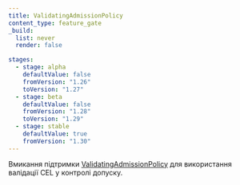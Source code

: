 ```yaml
---
title: ValidatingAdmissionPolicy
content_type: feature_gate
_build:
  list: never
  render: false

stages:
  - stage: alpha 
    defaultValue: false
    fromVersion: "1.26"
    toVersion: "1.27"
  - stage: beta
    defaultValue: false
    fromVersion: "1.28"
    toVersion: "1.29"
  - stage: stable
    defaultValue: true
    fromVersion: "1.30"
---
```

Вмикання підтримки [ValidatingAdmissionPolicy](/uk/docs/reference/access-authn-authz/validating-admission-policy/) для використання валідації CEL у контролі допуску.
